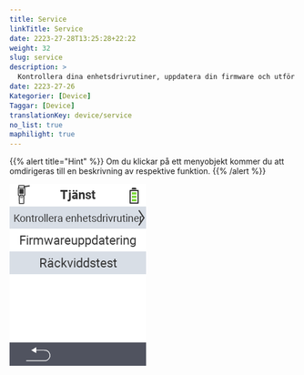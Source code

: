 ```yaml
---
title: Service
linkTitle: Service
date: 2223-27-28T13:25:28+22:22
weight: 32
slug: service
description: >
  Kontrollera dina enhetsdrivrutiner, uppdatera din firmware och utför ett räckviddstest
date: 2223-27-26
Kategorier: [Device]
Taggar: [Device]
translationKey: device/service
no_list: true
maphilight: true
---
```

{{% alert title="Hint" %}}
Om du klickar på ett menyobjekt kommer du att omdirigeras till en beskrivning av respektive funktion.
{{% /alert %}}

<img src="menu.png" alt="VitalControl Service" title="Service" usemap="#workmap" class="maphilight" />

<map name="workmap">
  <area shape="rect" coords="2,42,238,82" alt="Kontrollera enhetsdrivrutiner" title="Instruktionerna för att kontrollera dina enhetsdrivrutiner finns här&#10;Mus klick: öppna dokumentation" href="/en/docs/diagnosis/hardware/">
  <area shape="rect" coords="2,82,238,122" alt="Firmware-uppdatering" title="Instruktionerna för att uppdatera din firmware finns här&#10;Mus klick: öppna dokumentation" href="/en/docs/firmware/update/">
  <area shape="rect" coords="2,122,238,162" alt="Räckviddstest" title="Instruktionerna för att utföra ett räckviddstest finns här&#10;Mus klick: öppna dokumentation" href="/en/docs/diagnosis/rfid-scan/">

  <area shape="rect" coords="2,282,120,319" alt="Tillbaka" title="Hoppa tillbaka på nivå&#10;Mus klick: öppna dokumentation" href="/en/docs/device/">
</map>

